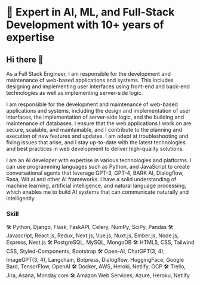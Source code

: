 
# 🚀 Expert in AI, ML, and Full-Stack Development with 10+ years of expertise


## Hi there 👋
As a Full Stack Engineer, I am responsible for the development and maintenance of web-based applications and systems. This includes designing and implementing user interfaces using front-end and back-end technologies as well as implementing server-side logic.

I am responsible for the development and maintenance of web-based applications and systems, including the design and implementation of user interfaces, the implementation of server-side logic, and the building and maintenance of databases. I ensure that the web applications I work on are secure, scalable, and maintainable, and I contribute to the planning and execution of new features and updates. I am adept at troubleshooting and fixing issues that arise, and I stay up-to-date with the latest technologies and best practices in web development to deliver high-quality solutions.

I am an AI developer with expertise in various technologies and platforms. I can use programming languages such as Python, and JavaScript to create conversational agents that leverage GPT-3, GPT-4, BARK AI, Dialogflow, Rasa, Wit.ai and other AI frameworks. I have a solid understanding of machine learning, artificial intelligence, and natural language processing, which enables me to build AI systems that can communicate naturally and intelligently.


### Skill
 
🛠 Python, Django, Flask, FaskAPI, Celery, NumPy, SciPy, Pandas
🛠 Javascript, React.js, Redux, Next.js, Vue.js, Nuxt.js, Ember.js, Node.js, Express, Nest.js
🛠 PostgreSQL, MySQL, MongoDB
🛠 HTML5, CSS, Tailwind CSS, Styled-Components, Bootstrap
🛠 Open-AI, ChatGPT(3, 4), ImageGPT(3, 4), Langchain, Botpress, Dialogflow, HuggingFace,  Google Bard, TensorFlow, OpenAI
🛠 Docker, AWS, Heroki, Netlify, GCP
🛠 Trello, Jira, Asana, Monday.com
🛠 Amazon Web Services, Azure, Heroku, Netlify


